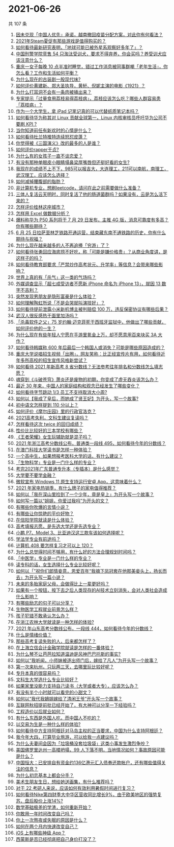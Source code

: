 # 2021-06-26

共 107 条

<!-- BEGIN -->
<!-- 最后更新时间 Sat Jun 26 2021 10:16:30 GMT+0800 (China Standard Time) -->

1. [因未兑现「中国人优先」承诺，越南撤回疫苗分配方案，对此你有何看法？](https://www.zhihu.com/question/467422127)
2. [2021年Steam夏促有那些游戏是值得购买的？](https://www.zhihu.com/question/448735697)
3. [如何看待最新研究表明，「地球可能已被外星系观察好多年了」？](https://www.zhihu.com/question/467357820)
4. [中国刑警学院竞售 54
   只淘汰受训犬，要求不得弃养，你会买吗？养受训犬应该注意什么？](https://www.zhihu.com/question/467076616)
5. [重庆一女子每晚 10
   点半准时睡觉，错过工作消息被同事群嘲「老年生活」，你怎么看？工作和生活如何平衡？](https://www.zhihu.com/question/467374229)
6. [为什么现在的古装剧一股现代味?](https://www.zhihu.com/question/459603184)
7. [如何评价黄建新、郑大圣执导，黄轩、倪妮主演的电影《1921》？](https://www.zhihu.com/question/461704613)
8. [为什么打耳洞不会有一条肉被捅出来？](https://www.zhihu.com/question/304771389)
9. [专家提示「过量食用荔枝易得荔枝病」，荔枝应该怎么吃？哪些人群容易患「荔枝病」？](https://www.zhihu.com/question/466303304)
10. [作为一个大学生，拿 iPad 记笔记真的可以代替纸质笔记本吗？](https://www.zhihu.com/question/304770209)
11. [如何看待华为称其对 Linux 贡献全球第一，Linux 内核审核员呼吁华为公司不要刷 KPI
    ?](https://www.zhihu.com/question/466395247)
12. [当你知道前任有新欢时的心情是什么？](https://www.zhihu.com/question/384997404)
13. [如何看待杜兰特推特连续怒怼皮蓬？](https://www.zhihu.com/question/467372857)
14. [你觉得被《三国演义》改的最多的人是谁？](https://www.zhihu.com/question/466155526)
15. [如何评价rapper于贞?](https://www.zhihu.com/question/424602417)
16. [为什么有的女孩子一直不谈恋爱？](https://www.zhihu.com/question/462067413)
17. [有没有那种单眼皮小眼睛塌鼻梁厚嘴唇但还挺好看的女生?](https://www.zhihu.com/question/312374216)
18. [我现在的成绩不上不下，985可以报吉大，大连理工，211可以南航，南理工，武汉理工，应该怎么选择？](https://www.zhihu.com/question/408865252)
19. [如何减掉腰腹部的脂肪？](https://www.zhihu.com/question/33277243)
20. [非计算机专业，想刷leetcode，请问在此之前需要做什么准备？](https://www.zhihu.com/question/383250014)
21. [三体人复活云天明时，同时复活了他的肠道菌群吗？如果没有，云是怎么活下来的？](https://www.zhihu.com/question/466947516)
22. [怎样评价桂林这座城市？](https://www.zhihu.com/question/275807263)
23. [怎样用 Excel 做数据分析？](https://www.zhihu.com/question/19754722)
24. [爆料称华为 P50 系列将于 7 月 29 日发布，主推 4G
    版，消息可靠度有多高？你有哪些期待？](https://www.zhihu.com/question/466619748)
25. [6 月 25
    日拉萨至林芝铁路开通运营，结束藏东南不通铁路的历史，你有什么期待与祝福？](https://www.zhihu.com/question/467355627)
26. [为什么现在越来越多的人不再追捧「穷游」了？](https://www.zhihu.com/question/464479994)
27. [如何看待张勇回应海底捞不好吃，称「可能是嫌价格贵」？从商业角度讲，是这样子的吗？](https://www.zhihu.com/question/467212754)
28. [如何看待教育部要求「严禁炒作高考状元、升学率」等信息？会带来哪些影响？](https://www.zhihu.com/question/466739033)
29. [世界上真的有「杀气」这一类的气场吗？](https://www.zhihu.com/question/30889739)
30. [外媒调查显示「超七成受访者不愿新 iPhone 命名为 iPhone 13」，就因 13
    数字不吉利？](https://www.zhihu.com/question/466783287)
31. [突然发现男朋友是隐形富豪是什么体验？](https://www.zhihu.com/question/271344191)
32. [如何理解陶虹所说「不是会哭就叫演技好」？](https://www.zhihu.com/question/466270106)
33. [如何看待提前泄露小米新机博主被判赔偿 100
    万，违反保密协议有哪些后果？](https://www.zhihu.com/question/467194586)
34. [武汉人很反感热干面里加汤吗？](https://www.zhihu.com/question/327570954)
35. [「杀毒软件之父」75
    岁约翰·迈克菲死于西班牙监狱中，他做出了哪些贡献，如何评价他的一生？](https://www.zhihu.com/question/466970484)
36. [为什么现在有些年轻人宁愿在手游里氪金上万，却不愿意用百来块买 3A
    大作？](https://www.zhihu.com/question/466910345)
37. [如何看待韩媒称 600
    年后最后一个韩国人或消失？可能是哪些原因造成的？](https://www.zhihu.com/question/466322719)
38. [重庆大学说唱招生视频「出圈」，网友笑称：比正经宣传片有用，如何看待近年多所高校的招生宣传风格新尝试？](https://www.zhihu.com/question/467010930)
39. [如何看待 2021 年新高考 8
    省分数线？无法参考往年排名和分数线怎么填志愿？](https://www.zhihu.com/question/466819605)
40. [魂穿到《斗破苍穹》萧炎还是废物的初期，你变成了虚无吞炎该怎么办？](https://www.zhihu.com/question/466670709)
41. [最近 30 年来，中国人的家庭结构和观念已经发生了哪些变化？](https://www.zhihu.com/question/465583973)
42. [如何看待字节跳动 1/3 员工不支持取消大小周?](https://www.zhihu.com/question/466269557)
43. [如何以【我成了皇后，而她成了贤王妃】为开头，写一个故事?](https://www.zhihu.com/question/449094157)
44. [初中语文怎样提到 110 分以上？](https://www.zhihu.com/question/311901970)
45. [如何评价《摩尔庄园》里的行政官洛克？](https://www.zhihu.com/question/464781542)
46. [2021高考失利，文科生建议复读吗？](https://www.zhihu.com/question/464160555)
47. [怎样看待这次 twice 的回归成绩？](https://www.zhihu.com/question/464529405)
48. [性价比比较好的三本学校有哪些？](https://www.zhihu.com/question/281705993)
49. [《王者荣耀》女生玩辅助就是混子吗？](https://www.zhihu.com/question/458650066)
50. [2021 年浙江高考分数线公布，普通类一段线
    495，如何看待今年的分数线？](https://www.zhihu.com/question/466845767)
51. [在澳门科技大学读书是怎样一种体验？](https://www.zhihu.com/question/28946665)
52. [一个高中生，如果想报考医科大学的话，有什么建议？](https://www.zhihu.com/question/312366267)
53. [「生物科学」专业是一门什么样的专业？](https://www.zhihu.com/question/324787573)
54. [考完2021年广东普通专升本（专插本）是什么感觉？](https://www.zhihu.com/question/454159652)
55. [大学要不要学金融？](https://www.zhihu.com/question/465082063)
56. [微软宣布 Windows 11 原生支持运行安卓
    App，这意味着什么？](https://www.zhihu.com/question/467245680)
57. [2021 年家电热销季，有什么牌子的家电值得推荐？](https://www.zhihu.com/question/467027055)
58. [如何以「我在深山里捡到了一个少年，竟是皇上」为开头写一个故事？](https://www.zhihu.com/question/395667394)
59. [如何写一篇以“姐姐，你爱过我吗”为开头的文？](https://www.zhihu.com/question/464968368)
60. [有哪些你吹爆的言情小说？](https://www.zhihu.com/question/372499759)
61. [有哪些让你惊艳的平价好物？](https://www.zhihu.com/question/403161226)
62. [在信阳学院就读是什么体验？](https://www.zhihu.com/question/401648957)
63. [高考填报志愿，是先选大学还是先选专业？](https://www.zhihu.com/question/448959184)
64. [小鹏 P7、Model 3、比亚迪汉这三款车该如何选择呢？](https://www.zhihu.com/question/398543524)
65. [学法学专业有前途吗？](https://www.zhihu.com/question/330089148)
66. [计算机 408 要怎样复习才可以上 120？](https://www.zhihu.com/question/379215729)
67. [为什么总觉得时间不够用，有什么好的方法合理规划时间吗？](https://www.zhihu.com/question/466307798)
68. [「中医学」专业是一门什么样的专业？](https://www.zhihu.com/question/324788447)
69. [读专科的话，女生选择什么专业比较好呢？](https://www.zhihu.com/question/306595000)
70. [如何以「”祝你们郎情妾意，恩爱百年“我摘下凤冠套在他那美妾头上，扬长而去」为开头写一篇小说？](https://www.zhihu.com/question/461013656)
71. [未来的多胎家庭父母，会做得比上一辈更好吗？](https://www.zhihu.com/question/465581886)
72. [如果有一个按钮，按下去之后人类现存的AI技术立刻消失，会对人类社会造成什么影响？](https://www.zhihu.com/question/466856637)
73. [有哪些励志的句子可以分享？](https://www.zhihu.com/question/462072818)
74. [生物医学工程就业前景怎么样？](https://www.zhihu.com/question/20295741)
75. [孩子犯错不敢承认怎么办？](https://www.zhihu.com/question/466576477)
76. [在浙江农林大学就读是一种怎样的体验?](https://www.zhihu.com/question/29538514)
77. [2021 年山东高考分数线公布，一段线
    444，如何看待今年的分数线？](https://www.zhihu.com/question/466845954)
78. [什么是情绪价值？](https://www.zhihu.com/question/326968879)
79. [那些高考复读失败的人，后来都怎样了？](https://www.zhihu.com/question/61504205)
80. [在上海立信会计金融学院就读是怎样的一番体验？](https://www.zhihu.com/question/62838644)
81. [为什么琴不让芭芭拉知道温迪是风神巴巴托斯的事实?](https://www.zhihu.com/question/465461958)
82. [如何以“我听闻，小师妹被逐出师门后，嫁给了凡人”为开头写一个故事？](https://www.zhihu.com/question/462632432)
83. [第一次来杭州，只玩两三天，去哪里玩比较好呢？](https://www.zhihu.com/question/35834287)
84. [专升本真的很容易吗？](https://www.zhihu.com/question/458717759)
85. [文科生大学选什么专业比较好？](https://www.zhihu.com/question/433395562)
86. [如果家里没能力支持自己读书（大学或者大专），应该怎么办？](https://www.zhihu.com/question/464706143)
87. [有没有半个小时就可以看完的小甜文？](https://www.zhihu.com/question/447942198)
88. [如何以“我代我嫡姐嫁给了清闲王爷”开头写一个故事？](https://www.zhihu.com/question/429819296)
89. [互联网秋招提前批已经开始了，有大神可以分享一下经验吗？](https://www.zhihu.com/question/462618672)
90. [工程造价以后就业如何？](https://www.zhihu.com/question/453195740)
91. [有什么东西是外国人吃，而中国人不吃的？](https://www.zhihu.com/question/314472784)
92. [以交易为生是一种什么样的体验?](https://www.zhihu.com/question/455220725)
93. [如何看待中方支持阿根廷对马岛主权的正当要求，中国为什么支持阿根廷？](https://www.zhihu.com/question/467311565)
94. [我今年大四，打算毕业旅游，可以给我一点建议吗？](https://www.zhihu.com/question/460427157)
95. [为什么夫妻间会因为「垃圾桶没套垃圾袋」这类小事发生激烈争吵？](https://www.zhihu.com/question/25831538)
96. [美国佛罗里达州一高楼坍塌，99
    人下落不明，当地情况如何？事故原因可能是什么？](https://www.zhihu.com/question/467303333)
97. [中国恒大：已安排自有资金约136亿港元汇入债券还款帐户，还有哪些值得关注的信息？](https://www.zhihu.com/question/467036379)
98. [为什么初恋基本上都会分手？](https://www.zhihu.com/question/24684849)
99. [美术生朋友生日，想给她送画集，有什么推荐吗？](https://www.zhihu.com/question/393687756)
100. [对于 22 考研人来说，应该如何有效利用暑假时间进行复习？](https://www.zhihu.com/question/467052889)
101. [如何看待Nike第四财季大中华区营收同比增长9%，由于欧美地区的强势复苏，盘后股价上涨14%?](https://www.zhihu.com/question/467305457)
102. [数学基础极差的学渣，如何重新开始？](https://www.zhihu.com/question/38656943)
103. [你敢用一年时间改变自己吗？](https://www.zhihu.com/question/437098355)
104. [你上一次熬夜或失眠的原因是什么？](https://www.zhihu.com/question/467083147)
105. [如何在两个月内快速改变自己？](https://www.zhihu.com/question/451986493)
106. [iOS 上有哪些神级 App？](https://www.zhihu.com/question/27699000)
107. [西蒙斯是否已经彻底把自己身价打没了？](https://www.zhihu.com/question/466309949)

<!-- END -->
